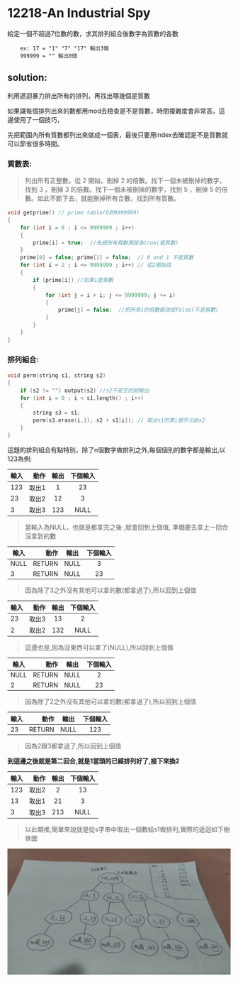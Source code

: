 # 12218-An Industrial Spy

給定一個不超過7位數的數，求其排列組合後數字為質數的各數

		ex: 17 = "1" "7" "17" 輸出3個
		999999 = ""	輸出0個

## solution:

利用遞迴暴力排出所有的排列，再找出哪幾個是質數

如果讓每個排列出來的數都用mod去檢查是不是質數，時間複雜度會非常高，這邊使用了一個技巧，

先把範圍內所有質數都列出來做成一個表，最後只要用index去確認是不是質數就可以節省很多時間。


### 質數表:

>列出所有正整數。從 2 開始，刪掉 2 的倍數。找下一個未被刪掉的數字，找到 3 ，刪掉 3 的倍數。找下一個未被刪掉的數字，找到 5 ，刪掉 5 的倍數。如此不斷下去，就能刪掉所有合數，找到所有質數。


```c++
void getprime() // prime table(0到9999999)
{
    for (int i = 0 ; i <= 9999999 ; i++)
    {
        prime[i] = true;  //先把所有質數預設為true(是質數)
    }
    prime[0] = false; prime[1] = false;  // 0 and 1 不是質數
    for (int i = 2 ; i <= 9999999 ; i++) // 從2開始找
    {
        if (prime[i]) //如果i是質數
        {
            for (int j = i + i; j <= 9999999; j += i)
            {
                prime[j] = false;  //把所有i的倍數都改成false(不是質數)
            }
        }
    }
}
```

### 排列組合:

```c++
void perm(string s1, string s2) 
{
    if (s2 != "") output(s2) //s2不是空的就輸出
    for (int i = 0 ; i < s1.length() ; i++)
    {       
        string s3 = s1;
        perm(s3.erase(i,1), s2 + s1[i]); // 取出s1的第i個字元給s2
    }
}

```

這題的排列組合有點特別，除了n個數字做排列之外,每個個別的數字都是輸出,以123為例:

| 輸入  | 動作   |  輸出 |下個輸入  |
| ------| -----:| :----:|:----:    |
| 123   | 取出1 |   1   |    23    |
| 23    | 取出2 |   12  |      3   |
| 3     |  取出3|  123  |  NULL    |

>當輸入為NULL，也就是都拿完之後 ,就會回到上個值, 準備要去拿上一回合沒拿到的數

| 輸入  | 動作   |  輸出 |下個輸入  |
| ------| -----:| :----:|:----:    |
| NULL  | RETURN |   NULL  |   3   |
| 3    | RETURN |   NULL  |    23  |

>因為除了3之外沒有其他可以拿的數(都拿過了),所以回到上個值

| 輸入  | 動作   |  輸出 |下個輸入  |
| ------| -----:| :----:|:----:    |
| 23   |  取出3 |  13  |  2    |
| 2  | 取出2 |   132   |    NULL    |

>這邊也是,因為沒東西可以拿了(NULL),所以回到上個值

| 輸入  | 動作   |  輸出 |下個輸入  |
| ------| -----:| :----:|:----:    |
| NULL  | RETURN |   NULL  |   2   |
| 2    | RETURN |   NULL  |    23  |

>因為除了2之外沒有其他可以拿的數(都拿過了),所以回到上個值

| 輸入  | 動作   |  輸出 |下個輸入  |
| ------| -----:| :----:|:----:    |
| 23  | RETURN |   NULL  |   123   |

>因為2跟3都拿過了,所以回到上個值

**到這邊之後就是第二回合,就是1當頭的已經排列好了,接下來換2**

| 輸入  | 動作   |  輸出 |下個輸入  |
| ------| -----:| :----:|:----:    |
| 123    | 取出2 |   2  |    13  |
| 13   |  取出1 |  21  |  3      |
| 3  |  取出3 |   213  |  NULL   |

>以此類推,簡單來說就是從s字串中取出一個數給s1做排列,實際的遞迴如下樹狀圖

![](tree.jpg)



